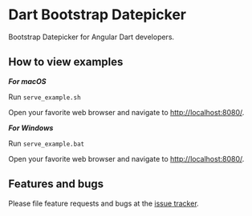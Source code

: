 # Dart Bootstrap Datepicker

Bootstrap Datepicker for Angular Dart developers.

## How to view examples

___For macOS___

Run ```serve_example.sh```

Open your favorite web browser and navigate to <http://localhost:8080/>.

___For Windows___

Run ```serve_example.bat```

Open your favorite web browser and navigate to <http://localhost:8080/>.

## Features and bugs

Please file feature requests and bugs at the [issue tracker][tracker].

[tracker]: https://github.com/shinzenkoru/dart_bootstrap_datepicker/issues
